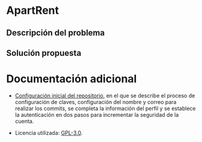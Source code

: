 # ApartRent

## Descripción del problema

## Solución propuesta

# Documentación adicional
* [Configuración inicial del repositorio](docs/repo/github_config.md), en el que se describe el proceso de configuración de claves, configuración del nombre y correo para realizar los commits, se completa la información del perfil y se establece la autenticación en dos pasos para incrementar la seguridad de la cuenta.

* Licencia utilizada: [GPL-3.0](LICENSE).